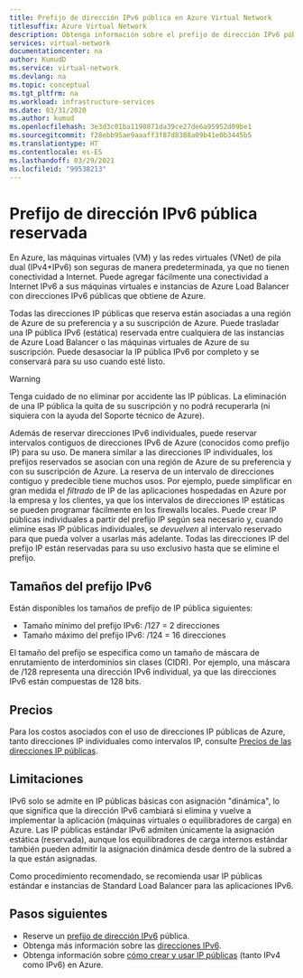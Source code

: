 ```yaml
---
title: Prefijo de dirección IPv6 pública en Azure Virtual Network
titlesuffix: Azure Virtual Network
description: Obtenga información sobre el prefijo de dirección IPv6 pública en Azure Virtual Network.
services: virtual-network
documentationcenter: na
author: KumudD
ms.service: virtual-network
ms.devlang: na
ms.topic: conceptual
ms.tgt_pltfrm: na
ms.workload: infrastructure-services
ms.date: 03/31/2020
ms.author: kumud
ms.openlocfilehash: 3e3d3c01ba1190871da39ce27de6a95952d09be1
ms.sourcegitcommit: f28ebb95ae9aaaff3f87d8388a09b41e0b3445b5
ms.translationtype: HT
ms.contentlocale: es-ES
ms.lasthandoff: 03/29/2021
ms.locfileid: "99538213"
---
```

# <a name="reserved-public-ipv6-address-prefix"></a>Prefijo de dirección IPv6 pública reservada

En Azure, las máquinas virtuales (VM) y las redes virtuales (VNet) de pila dual (IPv4+IPv6) son seguras de manera predeterminada, ya que no tienen conectividad a Internet. Puede agregar fácilmente una conectividad a Internet IPv6 a sus máquinas virtuales e instancias de Azure Load Balancer con direcciones IPv6 públicas que obtiene de Azure.

Todas las direcciones IP públicas que reserva están asociadas a una región de Azure de su preferencia y a su suscripción de Azure. Puede trasladar una IP pública IPv6 (estática) reservada entre cualquiera de las instancias de Azure Load Balancer o las máquinas virtuales de Azure de su suscripción. Puede desasociar la IP pública IPv6 por completo y se conservará para su uso cuando esté listo.

> [!WARNING]
> Tenga cuidado de no eliminar por accidente las IP públicas. La eliminación de una IP pública la quita de su suscripción y no podrá recuperarla (ni siquiera con la ayuda del Soporte técnico de Azure).

Además de reservar direcciones IPv6 individuales, puede reservar intervalos contiguos de direcciones IPv6 de Azure (conocidos como prefijo IP) para su uso.  De manera similar a las direcciones IP individuales, los prefijos reservados se asocian con una región de Azure de su preferencia y con su suscripción de Azure. La reserva de un intervalo de direcciones contiguo y predecible tiene muchos usos. Por ejemplo, puede simplificar en gran medida el *filtrado* de IP de las aplicaciones hospedadas en Azure por la empresa y los clientes, ya que los intervalos de direcciones IP estáticas se pueden programar fácilmente en los firewalls locales.  Puede crear IP públicas individuales a partir del prefijo IP según sea necesario y, cuando elimine esas IP públicas individuales, se *devuelven* al intervalo reservado para que pueda volver a usarlas más adelante. Todas las direcciones IP del prefijo IP están reservadas para su uso exclusivo hasta que se elimine el prefijo.



## <a name="ipv6-prefix-sizes"></a>Tamaños del prefijo IPv6
Están disponibles los tamaños de prefijo de IP pública siguientes:

-  Tamaño mínimo del prefijo IPv6: /127 = 2 direcciones
-  Tamaño máximo del prefijo IPv6: /124 = 16 direcciones

El tamaño del prefijo se especifica como un tamaño de máscara de enrutamiento de interdominios sin clases (CIDR). Por ejemplo, una máscara de /128 representa una dirección IPv6 individual, ya que las direcciones IPv6 están compuestas de 128 bits.

## <a name="pricing"></a>Precios
 
Para los costos asociados con el uso de direcciones IP públicas de Azure, tanto direcciones IP individuales como intervalos IP, consulte [Precios de las direcciones IP públicas](https://azure.microsoft.com/pricing/details/ip-addresses/).

## <a name="limitations"></a>Limitaciones
IPv6 solo se admite en IP públicas básicas con asignación "dinámica", lo que significa que la dirección IPv6 cambiará si elimina y vuelve a implementar la aplicación (máquinas virtuales o equilibradores de carga) en Azure. Las IP públicas estándar IPv6 admiten únicamente la asignación estática (reservada), aunque los equilibradores de carga internos estándar también pueden admitir la asignación dinámica desde dentro de la subred a la que están asignadas.  

Como procedimiento recomendado, se recomienda usar IP públicas estándar e instancias de Standard Load Balancer para las aplicaciones IPv6.

## <a name="next-steps"></a>Pasos siguientes
- Reserve un [prefijo de dirección IPv6](ipv6-reserve-public-ip-address-prefix.md) pública.
- Obtenga más información sobre las [direcciones IPv6](ipv6-overview.md).
- Obtenga información sobre [cómo crear y usar IP públicas](virtual-network-public-ip-address.md) (tanto IPv4 como IPv6) en Azure.
